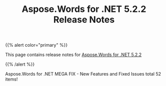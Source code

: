 ﻿---
title: Aspose.Words for .NET 5.2.2 Release Notes
description: "Aspose.Words for .NET 5.2.2 Release Notes – learn about the latest updates and fixes."
type: docs
weight: 30
url: /net/aspose-words-for-net-5-2-2-release-notes/
---

{{% alert color="primary" %}} 

This page contains release notes for [Aspose.Words for .NET 5.2.2](https://downloads.aspose.com/words/net/new-releases/aspose.words-for-.net-5.2.2/)

{{% /alert %}} 

Aspose.Words for .NET MEGA FIX - New Features and Fixed Issues total 52 items!

